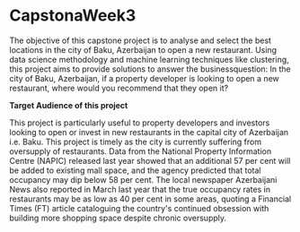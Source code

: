 # CapstonaWeek3

The objective of this capstone project is to analyse and select the best locations in the
city of Baku, Azerbaijan to open a new restaurant. Using data science methodology
and machine learning techniques like clustering, this project aims to provide solutions
to answer the businessquestion: In the city of Baku, Azerbaijan, if a property developer
is looking to open a new restaurant, where would you recommend that they open it?

__Target Audience of this project__


This project is particularly useful to property developers and investors looking to open
or invest in new restaurants in the capital city of Azerbaijan i.e. Baku. This project is
timely as the city is currently suffering from oversupply of restaurants. Data from the
National Property Information Centre (NAPIC) released last year showed that an
additional 57 per cent will be added to existing mall space, and the agency predicted
that total occupancy may dip below 58 per cent. The local newspaper Azerbaijani News
also reported in March last year that the true occupancy rates in restaurants may be
as low as 40 per cent in some areas, quoting a Financial Times (FT) article cataloguing
the country's continued obsession with building more shopping space despite chronic
oversupply.
